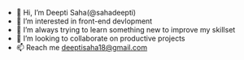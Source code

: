 - 👋 Hi, I’m Deepti Saha(@sahadeepti)
- 👀 I’m interested in front-end devlopment
- 🌱 I’m always trying to learn something new to improve my skillset
- 💞️ I’m looking to collaborate on productive projects
- 📫 Reach me deeptisaha18@gmail.com

<!---
sahadeepti/sahadeepti is a ✨ special ✨ repository because its `README.md` (this file) appears on your GitHub profile.
You can click the Preview link to take a look at your changes.
--->
